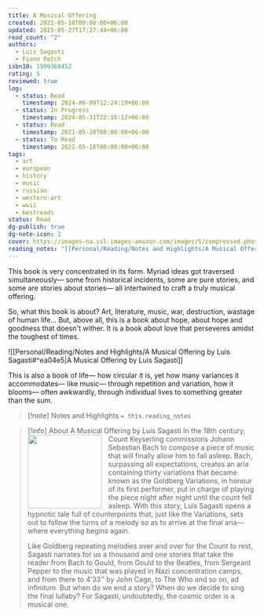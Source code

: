 ```yaml
---
title: A Musical Offering
created: 2021-05-18T00:00:00+06:00
updated: 2025-05-27T17:27:44+06:00
read_count: "2"
authors:
  - Luis Sagasti
  - Fionn Petch
isbn10: 1999368452
rating: 5
reviewed: true
log:
  - status: Read
    timestamp: 2024-06-09T12:24:19+06:00
  - status: In Progress
    timestamp: 2024-05-31T22:16:12+06:00
  - status: Read
    timestamp: 2021-05-20T00:00:00+06:00
  - status: To Read
    timestamp: 2021-05-18T00:00:00+06:00
tags:
  - art
  - european
  - history
  - music
  - russian
  - western-art
  - wwii
  - bestreads
status: Read
dg-publish: true
dg-note-icon: 2
cover: https://images-na.ssl-images-amazon.com/images/S/compressed.photo.goodreads.com/books/1594199883i/49008138.jpg
reading_notes: "[[Personal/Reading/Notes and Highlights/A Musical Offering by Luis Sagasti|A Musical Offering by Luis Sagasti]]"
---
```

This book is very concentrated in its form. Myriad ideas got traversed simultaneously— some from historical incidents, some are pure stories, and some are stories about stories— all intertwined to craft a truly musical offering.

So, what this book is about? Art, literature, music, war, destruction, wastage of human life… But, above all, this is a book about hope, about hope and goodness that doesn't wither. It is a book about love that perseveres amidst the toughest of times.

![[Personal/Reading/Notes and Highlights/A Musical Offering by Luis Sagasti#^ea04e5|A Musical Offering by Luis Sagasti]]

This is also a book of life— how circular it is, yet how many variances it accommodates— like music— through repetition and variation, how it blooms— often awkwardly, through individual lives to something greater than the sum.

> [!note] Notes and Highlights
> `= this.reading_notes`

> [!info] About A Musical Offering by Luis Sagasti
> <img src="https://images-na.ssl-images-amazon.com/images/S/compressed.photo.goodreads.com/books/1594199883i/49008138.jpg" style="float: left; width: 150px; height: auto; margin-right: 1em;" /> In the 18th century, Count Keyserling commissions Johann Sebastian Bach to compose a piece of music that will finally allow him to fall asleep. Bach, surpassing all expectations, creates an aria containing thirty variations that became known as the Goldberg Variations, in honour of its first performer, put in charge of playing the piece night after night until the count fell asleep. With this story, Luis Sagasti opens a hypnotic tale full of counterpoints that, just like the Variations, sets out to follow the turns of a melody so as to arrive at the final aria­—where­ everything begins again. 
> 
> Like Goldberg repeating melodies over and over for the Count to rest, Sagasti narrates for us a thousand and one stories that take the reader from Bach to Gould, from Gould to the Beatles, from Sergeant Pepper to the music that was played in Nazi concentration camps, and from there to 4’33’’ by John Cage, to The Who and so on, ad infinitum. But when do we end a story? When do we decide to sing the final lullaby? For Sagasti, undoubtedly, the cosmic order is a musical one.